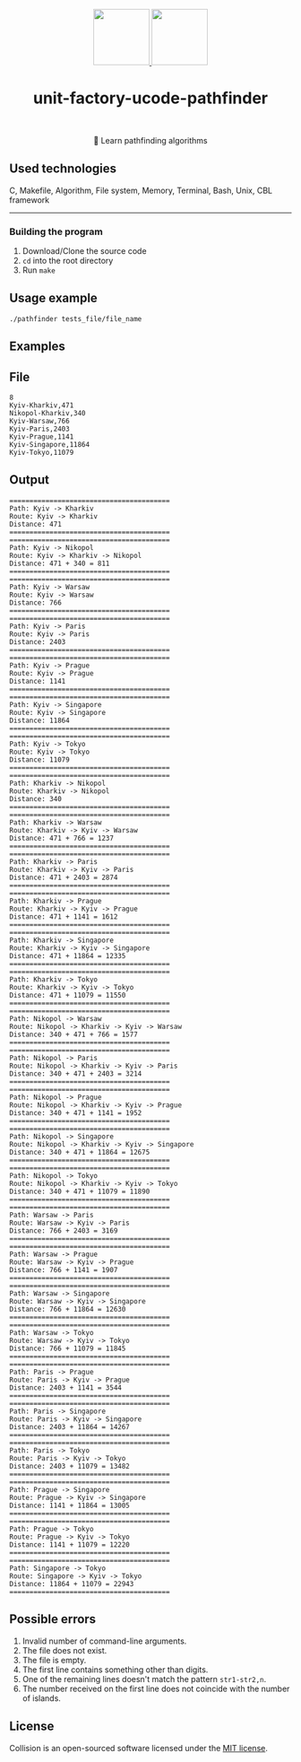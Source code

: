 <p align="center">
    <a href="https://unitfactory.net/en/" target="_blank">
        <img src="https://github.com/slava-pleshkov/unit-factory-ucode/blob/master/.git_images/unit_logo.png?raw=true" height="100px">
    </a>
    <a href="https://apply.ucode.world/" target="_blank">
        <img src="https://github.com/slava-pleshkov/unit-factory-ucode/blob/master/.git_images/ucode_logo.png?raw=true" height="100px">
    </a>
    <h1 align="center">unit-factory-ucode-pathfinder</h1>
    <br>
</p>
<p align="center">🔭 Learn pathfinding algorithms</p>

## Used technologies

C, Makefile, Algorithm, File system, Memory, Terminal, Bash, Unix, CBL framework

<hr>

### Building the program
1. Download/Clone the source code
2. `cd` into the root directory
3. Run `make`

## Usage example

```
./pathfinder tests_file/file_name
```
## Examples

## File

```
8
Kyiv-Kharkiv,471
Nikopol-Kharkiv,340
Kyiv-Warsaw,766
Kyiv-Paris,2403
Kyiv-Prague,1141
Kyiv-Singapore,11864
Kyiv-Tokyo,11079
```

## Output

```
========================================
Path: Kyiv -> Kharkiv
Route: Kyiv -> Kharkiv
Distance: 471
========================================
========================================
Path: Kyiv -> Nikopol
Route: Kyiv -> Kharkiv -> Nikopol
Distance: 471 + 340 = 811
========================================
========================================
Path: Kyiv -> Warsaw
Route: Kyiv -> Warsaw
Distance: 766
========================================
========================================
Path: Kyiv -> Paris
Route: Kyiv -> Paris
Distance: 2403
========================================
========================================
Path: Kyiv -> Prague
Route: Kyiv -> Prague
Distance: 1141
========================================
========================================
Path: Kyiv -> Singapore
Route: Kyiv -> Singapore
Distance: 11864
========================================
========================================
Path: Kyiv -> Tokyo
Route: Kyiv -> Tokyo
Distance: 11079
========================================
========================================
Path: Kharkiv -> Nikopol
Route: Kharkiv -> Nikopol
Distance: 340
========================================
========================================
Path: Kharkiv -> Warsaw
Route: Kharkiv -> Kyiv -> Warsaw
Distance: 471 + 766 = 1237
========================================
========================================
Path: Kharkiv -> Paris
Route: Kharkiv -> Kyiv -> Paris
Distance: 471 + 2403 = 2874
========================================
========================================
Path: Kharkiv -> Prague
Route: Kharkiv -> Kyiv -> Prague
Distance: 471 + 1141 = 1612
========================================
========================================
Path: Kharkiv -> Singapore
Route: Kharkiv -> Kyiv -> Singapore
Distance: 471 + 11864 = 12335
========================================
========================================
Path: Kharkiv -> Tokyo
Route: Kharkiv -> Kyiv -> Tokyo
Distance: 471 + 11079 = 11550
========================================
========================================
Path: Nikopol -> Warsaw
Route: Nikopol -> Kharkiv -> Kyiv -> Warsaw
Distance: 340 + 471 + 766 = 1577
========================================
========================================
Path: Nikopol -> Paris
Route: Nikopol -> Kharkiv -> Kyiv -> Paris
Distance: 340 + 471 + 2403 = 3214
========================================
========================================
Path: Nikopol -> Prague
Route: Nikopol -> Kharkiv -> Kyiv -> Prague
Distance: 340 + 471 + 1141 = 1952
========================================
========================================
Path: Nikopol -> Singapore
Route: Nikopol -> Kharkiv -> Kyiv -> Singapore
Distance: 340 + 471 + 11864 = 12675
========================================
========================================
Path: Nikopol -> Tokyo
Route: Nikopol -> Kharkiv -> Kyiv -> Tokyo
Distance: 340 + 471 + 11079 = 11890
========================================
========================================
Path: Warsaw -> Paris
Route: Warsaw -> Kyiv -> Paris
Distance: 766 + 2403 = 3169
========================================
========================================
Path: Warsaw -> Prague
Route: Warsaw -> Kyiv -> Prague
Distance: 766 + 1141 = 1907
========================================
========================================
Path: Warsaw -> Singapore
Route: Warsaw -> Kyiv -> Singapore
Distance: 766 + 11864 = 12630
========================================
========================================
Path: Warsaw -> Tokyo
Route: Warsaw -> Kyiv -> Tokyo
Distance: 766 + 11079 = 11845
========================================
========================================
Path: Paris -> Prague
Route: Paris -> Kyiv -> Prague
Distance: 2403 + 1141 = 3544
========================================
========================================
Path: Paris -> Singapore
Route: Paris -> Kyiv -> Singapore
Distance: 2403 + 11864 = 14267
========================================
========================================
Path: Paris -> Tokyo
Route: Paris -> Kyiv -> Tokyo
Distance: 2403 + 11079 = 13482
========================================
========================================
Path: Prague -> Singapore
Route: Prague -> Kyiv -> Singapore
Distance: 1141 + 11864 = 13005
========================================
========================================
Path: Prague -> Tokyo
Route: Prague -> Kyiv -> Tokyo
Distance: 1141 + 11079 = 12220
========================================
========================================
Path: Singapore -> Tokyo
Route: Singapore -> Kyiv -> Tokyo
Distance: 11864 + 11079 = 22943
========================================
```

## Possible errors

1. Invalid number of command-line arguments.
2. The file does not exist.
3. The file is empty.
4. The first line contains something other than digits.
5. One of the remaining lines doesn't match the pattern ```str1-str2,n```.
6. The number received on the first line does not coincide with the number of islands.

## License

Collision is an open-sourced software licensed under the [MIT license](LICENSE.md).
